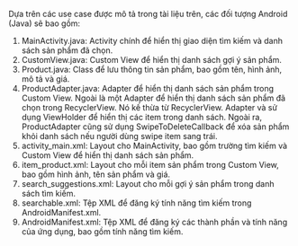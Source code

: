 Dựa trên các use case được mô tả trong tài liệu trên, các đối tượng Android (Java) sẽ bao gồm:

1.  MainActivity.java: Activity chính để hiển thị giao diện tìm kiếm và danh sách sản phẩm đã chọn.
2.  CustomView.java: Custom View để hiển thị danh sách gợi ý sản phẩm.
3.  Product.java: Class để lưu thông tin sản phẩm, bao gồm tên, hình ảnh, mô tả và giá.
4.  ProductAdapter.java: Adapter để hiển thị danh sách sản phẩm trong Custom View. Ngoài là một Adapter để hiển thị danh sách sản phẩm đã chọn trong RecyclerView. Nó kế thừa từ RecyclerView. Adapter và sử dụng ViewHolder để hiển thị các item trong danh sách. Ngoài ra, ProductAdapter cũng sử dụng SwipeToDeleteCallback để xóa sản phẩm khỏi danh sách nếu người dùng swipe item sang trái.
5.  activity\_main.xml: Layout cho MainActivity, bao gồm trường tìm kiếm và Custom View để hiển thị danh sách sản phẩm.
6.  item\_product.xml: Layout cho mỗi item sản phẩm trong Custom View, bao gồm hình ảnh, tên sản phẩm và giá.
7.  search\_suggestions.xml: Layout cho mỗi gợi ý sản phẩm trong danh sách tìm kiếm.
8.  searchable.xml: Tệp XML để đăng ký tính năng tìm kiếm trong AndroidManifest.xml.
9.  AndroidManifest.xml: Tệp XML để đăng ký các thành phần và tính năng của ứng dụng, bao gồm tính năng tìm kiếm.

